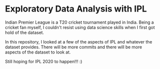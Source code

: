 # Exploratory Data Analysis with IPL

Indian Premier League is a T20 cricket tournament played in India. Being a cricket fan myself, I couldn't resist using data science skills when I first got hold of the dataset.

In this repository, I looked at a few of the aspects of IPL and whatever the dataset provides. 
There will be more commits and there will be more aspects of the dataset to look at.

Still hoping for IPL 2020 to happen!!! :)


